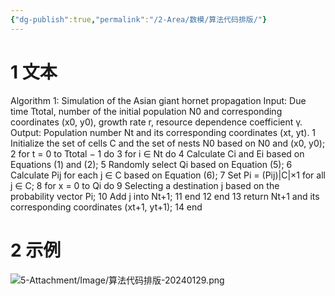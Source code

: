 ```yaml
---
{"dg-publish":true,"permalink":"/2-Area/数模/算法代码排版/"}
---
```


# 1 文本
Algorithm 1: Simulation of the Asian giant hornet propagation Input: Due time Ttotal, number of the initial population N0 and corresponding coordinates (x0, y0), growth rate r, resource dependence coefficient γ. Output: Population number Nt and its corresponding coordinates (xt, yt). 1 Initialize the set of cells C and the set of nests N0 based on N0 and (x0, y0); 2 for t = 0 to Ttotal − 1 do 3 for i ∈ Nt do 4 Calculate Ci and Ei based on Equations (1) and (2); 5 Randomly select Qi based on Equation (5); 6 Calculate Pij for each j ∈ C based on Equation (6); 7 Set Pi = (Pij)|C|×1 for all j ∈ C; 8 for x = 0 to Qi do 9 Selecting a destination j based on the probability vector Pi; 10 Add j into Nt+1; 11 end 12 end 13 return Nt+1 and its corresponding coordinates (xt+1, yt+1); 14 end
# 2 示例
![5-Attachment/Image/算法代码排版-20240129.png](/img/user/5-Attachment/Image/%E7%AE%97%E6%B3%95%E4%BB%A3%E7%A0%81%E6%8E%92%E7%89%88-20240129.png)